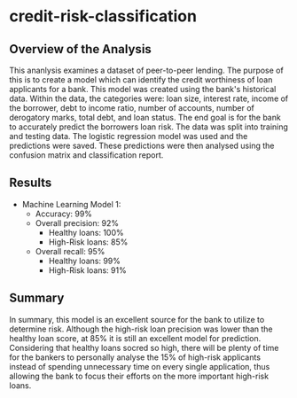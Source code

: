 # credit-risk-classification

## Overview of the Analysis

This ananlysis examines a dataset of peer-to-peer lending. The purpose of this is to create a model which can identify the credit worthiness of loan applicants for a bank. This model was created using the bank's historical data. Within the data, the categories were: loan size, interest rate, income of the borrower, debt to income ratio, number of accounts, number of derogatory marks, total debt, and loan status. The end goal is for the bank to accurately predict the borrowers loan risk.
The data was split into training and testing data. The logistic regression model was used and the predictions were saved. These predictions were then analysed using the confusion matrix and classification report.

## Results

* Machine Learning Model 1:
    * Accuracy: 99%
    * Overall precision: 92%
        * Healthy loans: 100%
        * High-Risk loans: 85%
    * Overall recall: 95%
        * Healthy loans: 99%
        * High-Risk loans: 91%

## Summary

In summary, this model is an excellent source for the bank to utilize to determine risk. Although the high-risk loan precision was lower than the healthy loan score, at 85% it is still an excellent model for prediction. Considering that healthy loans socred so high, there will be plenty of time for the bankers to personally analyse the 15% of high-risk applicants instead of spending unnecessary time on every single application, thus allowing the bank to focus their efforts on the more important high-risk loans. 

